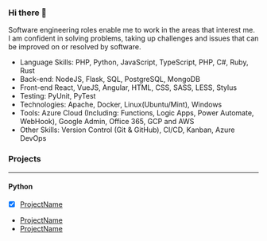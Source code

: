 ### Hi there 👋

Software engineering roles enable me to work in the areas that interest me. I am confident in solving problems, taking up challenges and issues that can be improved on or resolved by software.

- Language Skills: PHP, Python, JavaScript, TypeScript, PHP, C#, Ruby, Rust
- Back-end: NodeJS, Flask, SQL, PostgreSQL, MongoDB
- Front-end React, VueJS, Angular, HTML, CSS, SASS, LESS, Stylus
- Testing: PyUnit, PyTest
- Technologies: Apache, Docker, Linux(Ubuntu/Mint), Windows
- Tools: Azure Cloud (Including: Functions, Logic Apps, Power Automate, WebHook), Google Admin, Office 365, GCP and AWS
- Other Skills: Version Control (Git & GitHub), CI/CD, Kanban, Azure DevOps

### Projects
---

#### Python

- [x] [ProjectName](https://...)
- [ProjectName](https://...)
- [ProjectName](https://...)


<!--
- 🔭 I’m currently working on ...
- 🌱 I’m currently learning ...
- 👯 I’m looking to collaborate on ...
- 🤔 I’m looking for help with ...
- 💬 Ask me about ...
- 📫 How to reach me: ...
- 😄 Pronouns: ...
- ⚡ Fun fact: ...
-->
